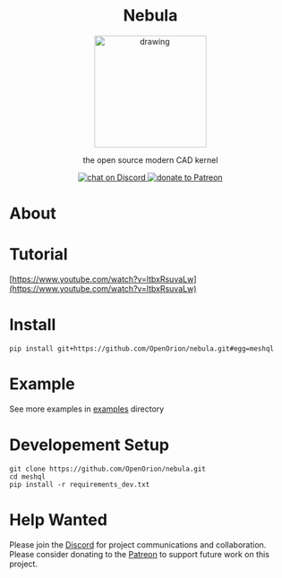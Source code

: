 <h1 align="center">Nebula</h1>
<p align="center">
    <img src="./assets/logo.png" alt="drawing" width="200"/>
</p>
<p align="center">the open source modern CAD kernel</p>

<p align="center">
    <a href="https://discord.gg/H7qRauGkQ6">
        <img src="https://img.shields.io/discord/913193916885524552?logo=discord"
            alt="chat on Discord">
    </a>
    <a href="https://www.patreon.com/openorion">
        <img src="https://img.shields.io/badge/dynamic/json?color=%23e85b46&label=Patreon&query=data.attributes.patron_count&suffix=%20patrons&url=https%3A%2F%2Fwww.patreon.com%2Fapi%2Fcampaigns%2F9860430"
            alt="donate to Patreon">
    </a>
</p>



# About

# Tutorial
[https://www.youtube.com/watch?v=ltbxRsuvaLw](https://www.youtube.com/watch?v=ltbxRsuvaLw)

# Install
```
pip install git+https://github.com/OpenOrion/nebula.git#egg=meshql

```


# Example
See more examples in [examples](/examples) directory


# Developement Setup
```
git clone https://github.com/OpenOrion/nebula.git
cd meshql
pip install -r requirements_dev.txt
```

# Help Wanted
Please join the [Discord](https://discord.gg/H7qRauGkQ6) for project communications and collaboration. Please consider donating to the [Patreon](https://www.patreon.com/openorion) to support future work on this project.

